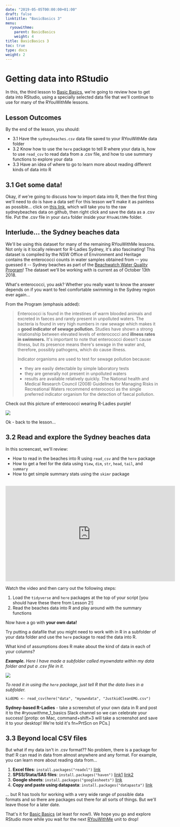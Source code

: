 ```yaml
---
date: "2019-05-05T00:00:00+01:00"
draft: false
linktitle: "BasicBasics 3"
menu:
  ryouwithme:
    parent: BasicBasics
    weight: 4
title: BasicBasics 3
toc: true
type: docs
weight: 2
---
```


# Getting data into RStudio

In this, the third lesson to [Basic Basics](../01-BasicBasics-0/), we're going to review how to get data into RStudio, using a specially selected data file that we'll continue to use for many of the RYouWithMe lessons.

## Lesson Outcomes
By the end of the lesson, you should:

* 3.1 Have the `sydneybeaches.csv` data file saved to your RYouWithMe data folder
* 3.2 Know how to use the `here` package to tell R where your data is, how to use `read_csv` to read data from a .csv file, and how to use summary functions to explore your data
* 3.3 Have an idea of where to go to learn more about reading different kinds of data into R 

## 3.1 Get some data!

Okay, if we're going to discuss how to import data into R, then the first thing we'll need to do is have a data set! For this lesson we'll make it as painless as possible... click on [this link](https://raw.githubusercontent.com/rladiessydney/RYouWithMe/master/sydneybeaches.csv), which will take you to the raw sydneybeaches data on github, then right click and save the data as a .csv file. Put the .csv file in your `data` folder inside your `RYouWithMe` folder.

## Interlude... the Sydney beaches data

We'll be using this dataset for many of the remaining RYouWithMe lessons. Not only is it locally relevant for R-Ladies Sydney, it's also fascinating!  This dataset is compiled by the NSW Office of Environment and Heritage contains the enterococci counts in water samples obtained from -- you guessed it -- Sydney beaches as part of the [Beachwatch Water Quality Program](https://www.environment.nsw.gov.au/topics/water/beaches/beachwatch-water-quality-program)! The dataset we'll be working with is current as of October 13th 2018. 

What's enterococci, you ask? Whether you really want to know the answer depends on if you want to feel comfortable swimming in the Sydney region ever again...

From the Program (emphasis added):

>Enterococci is found in the intestines of warm blooded animals and excreted in faeces and rarely present in unpolluted waters. The bacteria is found in very high numbers in raw sewage which makes it a **good indicator of sewage pollution.**
Studies have shown a strong relationship between elevated levels of enterococci and **illness rates in swimmers.** It's important to note that enterococci doesn't cause illness, but its presence means there's sewage in the water and, therefore, possibly pathogens, which do cause illness.
>
>Indicator organisms are used to test for sewage pollution because:
> - they are easily detectable by simple laboratory tests
> - they are generally not present in unpolluted waters
> - results are available relatively quickly.
>The National health and Medical Research Council (2008) Guidelines for Managing Risks in Recreational Waters recommend enterococci as the single preferred indicator organism for the detection of faecal pollution. 

Check out this picture of enterococci wearing R-Ladies purple!


![](/img/enterococci.jpg)


Ok - back to the lesson...

## 3.2 Read and explore the Sydney beaches data

In this screencast, we'll review:

  * How to read in the beaches into R using `read_csv` and the `here` package 
  * How to get a feel for the data using `View`, `dim`, `str`, `head`, `tail`, and `summary`
  * How to get simple summary stats using the `skimr` package

<br>
<iframe width="560" height="315" src="https://www.youtube.com/embed/2MVolYETR5Q?rel=0&modestbranding=1" frameborder="0" allow="accelerometer; autoplay; encrypted-media; gyroscope; picture-in-picture" allowfullscreen></iframe>

Watch the video and then carry out the following steps:

1. Load the `tidyverse` and `here` packages at the top of your script [you should have these there from Lesson 2!]
2. Read the beaches data into R and play around with the summary functions 

Now have a go with **your own data!**

Try putting a datafile that you might need to work with in R in a subfolder of your data folder and use the `here` package to read the data into R. 

What kind of assumptions does R make about the kind of data in each of your columns?


*__Example.__ Here I have made a subfolder called myowndata within my data folder and put a .csv file in it.* 


![](/img/myowndata.png)

*To read it in using the `here` package, just tell R that the data lives in a subfolder.* 

```
kidEMG <- read_csv(here("data", "myowndata", "JustkidCleanEMG.csv")

```


**Sydney-based R-Ladies** - take a screenshot of your own data in R and post it to the #ryouwithme_1_basics Slack channel so we can celebrate your success! [protip: on Mac, command+shift+3 will take a screenshot and save it to your desktop! We're told it's fn+PrtScn on PCs.]

## 3.3 Beyond local CSV files

But what if my data isn't in .csv format?? No problem, there is a package for that! R can read in data from almost anywhere and any format. For example, you can learn more about reading data from...

1. **Excel files**: `install.packages("readxl")` [link](https://readxl.tidyverse.org/)
2. **SPSS/Stata/SAS files**: `install.packages("haven")` [link1](https://haven.tidyverse.org/) [link2](http://www.statscanbefun.com/rblog/2015/8/26/reading-spss-data-into-r)
3. **Google sheets**: `install.packages("googlesheets")` [link](https://cran.r-project.org/web/packages/googlesheets/vignettes/basic-usage.html)
4. **Copy and paste using datapasta**: `install.packages("datapasta")` [link](https://github.com/MilesMcBain/datapasta/blob/master/README.md)

... but R has tools for working with a very wide range of possible data formats and so there are packages out there for all sorts of things. But we'll leave those for a later date.

That's it for [Basic Basics](../01-BasicBasics-1/) (at least for now!). We hope you go and explore RStudio more while you wait for the next [RYouWithMe](../) unit to drop!
